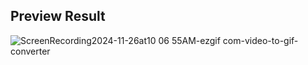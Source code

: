 ## Preview Result

![ScreenRecording2024-11-26at10 06 55AM-ezgif com-video-to-gif-converter](https://github.com/user-attachments/assets/2ea8c06c-dcf3-4d95-a8e1-4e9508883833)
